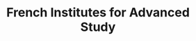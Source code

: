---
title: French Institutes for Advanced Study
short_title: FIAS

summary: Lorem ipsum tagadaLorem ipsum tagadaLorem ipsum tagadaLorem
  ipsum tagadaLorem ipsum tagadaLorem ipsum tagada
contact: antoine.cordelois@paris-iea.fr
picture: "/android-chrome-512x512.png"
details:
  selectionProcess: |-
     We look for a great team player. The candidate should:

        - Work alone
        - Be a nobel prize
        - Be nice to others
  profile: |-
        We look for a great team player. The candidate should:

        - Work alone
        - Be a nobel prize
        - Be nice to others
  tasks: |-
        We look for a great team player. The candidate should:

        - Work alone
        - Be a nobel prize
        - Be nice to others
  meals: |-
     We look for a great team player. The candidate should:

        - Work alone
        - Be a nobel prize
        - Be nice to others
  researchSupport: |-
     We look for a great team player. The candidate should:

        - Work alone
        - Be a nobel prize
        - Be nice to others
  location: |-
        We look for a great team player. The candidate should:

        - Work alone
        - Be a nobel prize
        - Be nice to others
  type: |-
        We look for a great team player. The candidate should:

        - Work alone
        - Be a nobel prize
        - Be nice to others
  applicationMaterials: |-
     We look for a great team player. The candidate should:

        - Work alone
        - Be a nobel prize
        - Be nice to others
  funding: |-
        We look for a great team player. The candidate should:

        - Work alone
        - Be a nobel prize
        - Be nice to others
  housing: |-
     We look for a great team player. The candidate should:

        - Work alone
        - Be a nobel prize
        - Be nice to others
  fundingPeriod: |-
        We look for a great team player. The candidate should:

        - Work alone
        - Be a nobel prize
        - Be nice to others
link: /activities/fellowships/rolling-call-for-fellows
publicationDate: 2023-11-16T13:26:28.478Z

---